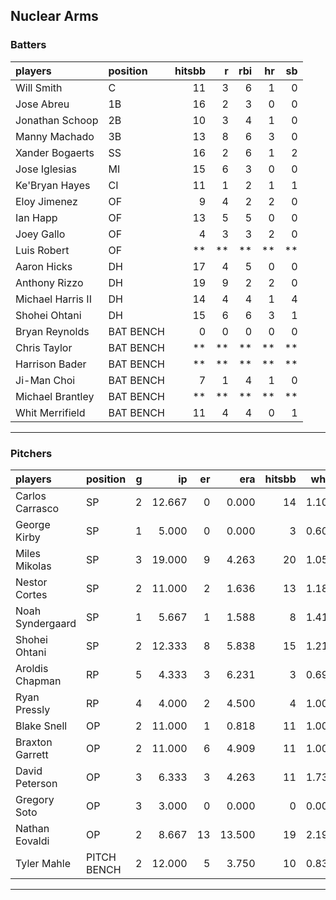 ## Nuclear Arms

### Batters

 
|players           |position  | hitsbb|  r| rbi| hr| sb| 
|:-----------------|:---------|------:|--:|---:|--:|--:| 
|Will Smith        |C         |     11|  3|   6|  1|  0| 
|Jose Abreu        |1B        |     16|  2|   3|  0|  0| 
|Jonathan Schoop   |2B        |     10|  3|   4|  1|  0| 
|Manny Machado     |3B        |     13|  8|   6|  3|  0| 
|Xander Bogaerts   |SS        |     16|  2|   6|  1|  2| 
|Jose Iglesias     |MI        |     15|  6|   3|  0|  0| 
|Ke'Bryan Hayes    |CI        |     11|  1|   2|  1|  1| 
|Eloy Jimenez      |OF        |      9|  4|   2|  2|  0| 
|Ian Happ          |OF        |     13|  5|   5|  0|  0| 
|Joey Gallo        |OF        |      4|  3|   3|  2|  0| 
|Luis Robert       |OF        |     **| **|  **| **| **| 
|Aaron Hicks       |DH        |     17|  4|   5|  0|  0| 
|Anthony Rizzo     |DH        |     19|  9|   2|  2|  0| 
|Michael Harris II |DH        |     14|  4|   4|  1|  4| 
|Shohei Ohtani     |DH        |     15|  6|   6|  3|  1| 
|Bryan Reynolds    |BAT BENCH |      0|  0|   0|  0|  0| 
|Chris Taylor      |BAT BENCH |     **| **|  **| **| **| 
|Harrison Bader    |BAT BENCH |     **| **|  **| **| **| 
|Ji-Man Choi       |BAT BENCH |      7|  1|   4|  1|  0| 
|Michael Brantley  |BAT BENCH |     **| **|  **| **| **| 
|Whit Merrifield   |BAT BENCH |     11|  4|   4|  0|  1| 


* * *

### Pitchers

 
|players          |position    |  g|     ip| er|    era| hitsbb|  whip| so|  w| sv| 
|:----------------|:-----------|--:|------:|--:|------:|------:|-----:|--:|--:|--:| 
|Carlos Carrasco  |SP          |  2| 12.667|  0|  0.000|     14| 1.105|  8|  1|  0| 
|George Kirby     |SP          |  1|  5.000|  0|  0.000|      3| 0.600|  4|  0|  0| 
|Miles Mikolas    |SP          |  3| 19.000|  9|  4.263|     20| 1.053| 12|  2|  0| 
|Nestor Cortes    |SP          |  2| 11.000|  2|  1.636|     13| 1.182| 12|  2|  0| 
|Noah Syndergaard |SP          |  1|  5.667|  1|  1.588|      8| 1.412|  6|  0|  0| 
|Shohei Ohtani    |SP          |  2| 12.333|  8|  5.838|     15| 1.216| 22|  0|  0| 
|Aroldis Chapman  |RP          |  5|  4.333|  3|  6.231|      3| 0.692|  7|  0|  0| 
|Ryan Pressly     |RP          |  4|  4.000|  2|  4.500|      4| 1.000|  7|  0|  2| 
|Blake Snell      |OP          |  2| 11.000|  1|  0.818|     11| 1.000| 12|  2|  0| 
|Braxton Garrett  |OP          |  2| 11.000|  6|  4.909|     11| 1.000| 15|  1|  0| 
|David Peterson   |OP          |  3|  6.333|  3|  4.263|     11| 1.737| 10|  0|  0| 
|Gregory Soto     |OP          |  3|  3.000|  0|  0.000|      0| 0.000|  5|  0|  1| 
|Nathan Eovaldi   |OP          |  2|  8.667| 13| 13.500|     19| 2.192|  4|  0|  0| 
|Tyler Mahle      |PITCH BENCH |  2| 12.000|  5|  3.750|     10| 0.833| 12|  2|  0| 


* * *


